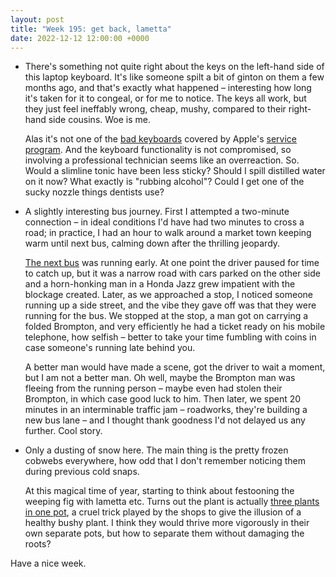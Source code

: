 ```yaml
---
layout: post
title: "Week 195: get back, lametta"
date: 2022-12-12 12:00:00 +0000
---
```


- There's something not quite right about the keys on the left-hand side of this laptop keyboard. It's like someone spilt a bit of ginton on them a few months ago, and that's exactly what happened – interesting how long it's taken for it to congeal, or for me to notice. The keys all work, but they just feel ineffably wrong, cheap, mushy, compared to their right-hand side cousins. Woe is me.

  Alas it's not one of the [bad keyboards](http://www.wsj.com/graphics/apple-still-hasnt-fixed-its-macbook-keyboard-problem/) covered by Apple's [service program](https://support.apple.com/en-gb/keyboard-service-program-for-mac-notebooks). And the keyboard functionality is not compromised, so involving a professional technician seems like an overreaction. So. Would a slimline tonic have been less sticky? Should I spill distilled water on it now? What exactly is "rubbing alcohol"? Could I get one of the sucky nozzle things dentists use?

- A slightly interesting bus journey. First I attempted a two-minute connection – in ideal conditions I'd have had two minutes to cross a road; in practice, I had an hour to walk around a market town keeping warm until next bus, calming down after the thrilling jeopardy. 

  [The next bus](https://bustimes.org/vehicles/fecs-66976?date=2022-12-06#journeys/348560513) was running early. At one point the driver paused for time to catch up, but it was a narrow road with cars parked on the other side and a horn-honking man in a Honda Jazz grew impatient with the blockage created. Later, as we approached a stop, I noticed someone running up a side street, and the vibe they gave off was that they were running for the bus. We stopped at the stop, a man got on carrying a folded Brompton, and very efficiently he had a ticket ready on his mobile telephone, how selfish – better to take your time fumbling with coins in case someone's running late behind you.

  A better man would have made a scene, got the driver to wait a moment, but I am not a better man. Oh well, maybe the Brompton man was fleeing from the running person – maybe even had stolen their Brompton, in which case good luck to him. Then later, we spent 20 minutes in an interminable traffic jam – roadworks, they're building a new bus lane – and I thought thank goodness I'd not delayed us any further. Cool story.

- Only a dusting of snow here. The main thing is the pretty frozen cobwebs everywhere, how odd that I don't remember noticing them during previous cold snaps.

  At this magical time of year, starting to think about festooning the weeping fig with lametta etc.
  Turns out the plant is actually [three plants in one pot](https://www.gardeningknowhow.com/houseplants/ficus/ficus-division.htm), a cruel trick played by the shops to give the illusion of a healthy bushy plant. I think they would thrive more vigorously in their own separate pots, but how to separate them without damaging the roots?

Have a nice week.
